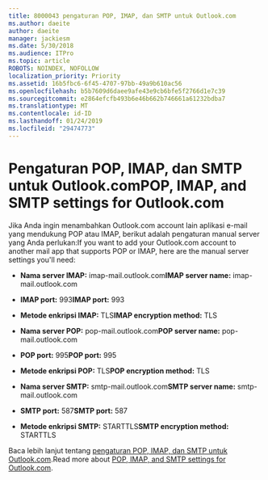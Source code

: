```yaml
---
title: 8000043 pengaturan POP, IMAP, dan SMTP untuk Outlook.com
ms.author: daeite
author: daeite
manager: jackiesm
ms.date: 5/30/2018
ms.audience: ITPro
ms.topic: article
ROBOTS: NOINDEX, NOFOLLOW
localization_priority: Priority
ms.assetid: 16b5fbc6-6f45-4707-97bb-49a9b610ac56
ms.openlocfilehash: b5b7609d6daee9afe43e9cb6bfe5f2766d1e7c39
ms.sourcegitcommit: e2864efcfb493b6e46b662b746661a61232bdba7
ms.translationtype: MT
ms.contentlocale: id-ID
ms.lasthandoff: 01/24/2019
ms.locfileid: "29474773"
---
```

# <a name="pop-imap-and-smtp-settings-for-outlookcom"></a><span data-ttu-id="d8a0b-102">Pengaturan POP, IMAP, dan SMTP untuk Outlook.com</span><span class="sxs-lookup"><span data-stu-id="d8a0b-102">POP, IMAP, and SMTP settings for Outlook.com</span></span>

<span data-ttu-id="d8a0b-103">Jika Anda ingin menambahkan Outlook.com account lain aplikasi e-mail yang mendukung POP atau IMAP, berikut adalah pengaturan manual server yang Anda perlukan:</span><span class="sxs-lookup"><span data-stu-id="d8a0b-103">If you want to add your Outlook.com account to another mail app that supports POP or IMAP, here are the manual server settings you'll need:</span></span>
  
- <span data-ttu-id="d8a0b-104">**Nama server IMAP:** imap-mail.outlook.com</span><span class="sxs-lookup"><span data-stu-id="d8a0b-104">**IMAP server name:** imap-mail.outlook.com</span></span> 
    
- <span data-ttu-id="d8a0b-105">**IMAP port:** 993</span><span class="sxs-lookup"><span data-stu-id="d8a0b-105">**IMAP port:** 993</span></span> 
    
- <span data-ttu-id="d8a0b-106">**Metode enkripsi IMAP:** TLS</span><span class="sxs-lookup"><span data-stu-id="d8a0b-106">**IMAP encryption method:** TLS</span></span> 
    
- <span data-ttu-id="d8a0b-107">**Nama server POP:** pop-mail.outlook.com</span><span class="sxs-lookup"><span data-stu-id="d8a0b-107">**POP server name:** pop-mail.outlook.com</span></span> 
    
- <span data-ttu-id="d8a0b-108">**POP port:** 995</span><span class="sxs-lookup"><span data-stu-id="d8a0b-108">**POP port:** 995</span></span> 
    
- <span data-ttu-id="d8a0b-109">**Metode enkripsi POP:** TLS</span><span class="sxs-lookup"><span data-stu-id="d8a0b-109">**POP encryption method:** TLS</span></span> 
    
- <span data-ttu-id="d8a0b-110">**Nama server SMTP:** smtp-mail.outlook.com</span><span class="sxs-lookup"><span data-stu-id="d8a0b-110">**SMTP server name:** smtp-mail.outlook.com</span></span> 
    
- <span data-ttu-id="d8a0b-111">**SMTP port:** 587</span><span class="sxs-lookup"><span data-stu-id="d8a0b-111">**SMTP port:** 587</span></span> 
    
- <span data-ttu-id="d8a0b-112">**Metode enkripsi SMTP:** STARTTLS</span><span class="sxs-lookup"><span data-stu-id="d8a0b-112">**SMTP encryption method:** STARTTLS</span></span> 
    
<span data-ttu-id="d8a0b-113">Baca lebih lanjut tentang [pengaturan POP, IMAP, dan SMTP untuk Outlook.com](https://go.microsoft.com/fwlink/p/?linkid=2001402&amp;clcid=0x409).</span><span class="sxs-lookup"><span data-stu-id="d8a0b-113">Read more about [POP, IMAP, and SMTP settings for Outlook.com](https://go.microsoft.com/fwlink/p/?linkid=2001402&amp;clcid=0x409).</span></span>
  

